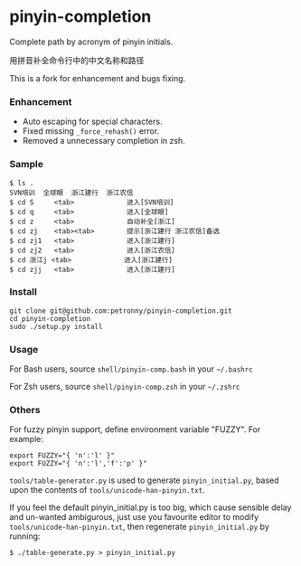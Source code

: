 pinyin-completion
========

Complete path by acronym of pinyin initials.

用拼音补全命令行中的中文名称和路径

This is a fork for enhancement and bugs fixing.

### Enhancement

* Auto escaping for special characters.
* Fixed missing `_force_rehash()` error.
* Removed a unnecessary completion in zsh.

### Sample

	$ ls .
	SVN培训  全球眼  浙江建行  浙江农信
	$ cd S     <tab>             进入[SVN培训]
	$ cd q     <tab>             进入[全球眼]
	$ cd z     <tab>             自动补全[浙江]
	$ cd zj    <tab><tab>        提示[浙江建行 浙江农信]备选
	$ cd zj1   <tab>             进入[浙江建行]
	$ cd zj2   <tab>             进入[浙江农信]
	$ cd 浙江j <tab>             进入[浙江建行]
	$ cd zjj   <tab>             进入[浙江建行]

### Install

	git clone git@github.com:petronny/pinyin-completion.git
	cd pinyin-completion
	sudo ./setup.py install

### Usage

For Bash users, source `shell/pinyin-comp.bash` in your `~/.bashrc`

For Zsh users, source `shell/pinyin-comp.zsh` in your `~/.zshrc`

### Others

For fuzzy pinyin support, define environment variable "FUZZY". For example:

	export FUZZY="{ 'n':'l' }"
	export FUZZY="{ 'n':'l','f':'p' }"


`tools/table-generator.py` is used to generate `pinyin_initial.py`, based upon the contents of `tools/unicode-han-pinyin.txt`.

If you feel the default pinyin_initial.py is too big, which cause sensible delay and un-wanted ambigurous, just use you favourite editor to modify `tools/unicode-han-pinyin.txt`, then regenerate `pinyin_initial.py` by running:

	$ ./table-generate.py > pinyin_initial.py

